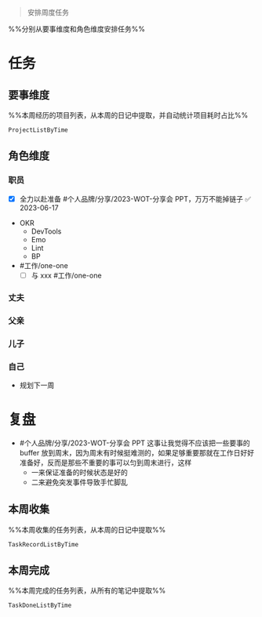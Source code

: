 > 安排周度任务

%%分别从要事维度和角色维度安排任务%%
# 任务
## 要事维度
%%本周经历的项目列表，从本周的日记中提取，并自动统计项目耗时占比%%
```PeriodicPARA
ProjectListByTime
```

## 角色维度
### 职员
- [x] 全力以赴准备 #个人品牌/分享/2023-WOT-分享会 PPT，万万不能掉链子 ✅ 2023-06-17
- OKR
	- DevTools
	- Emo
	- Lint
	- BP
- #工作/one-one 
	- [ ] 与 xxx #工作/one-one

### 丈夫
### 父亲
### 儿子
### 自己
- 规划下一周

# 复盘
- #个人品牌/分享/2023-WOT-分享会 PPT 这事让我觉得不应该把一些要事的 buffer 放到周末，因为周末有时候挺难测的，如果足够重要那就在工作日好好准备好，反而是那些不重要的事可以匀到周末进行，这样
	- 一来保证准备的时候状态是好的
	- 二来避免突发事件导致手忙脚乱

## 本周收集
%%本周收集的任务列表，从本周的日记中提取%%
```PeriodicPARA
TaskRecordListByTime
```

## 本周完成
%%本周完成的任务列表，从所有的笔记中提取%%
```PeriodicPARA
TaskDoneListByTime
```
